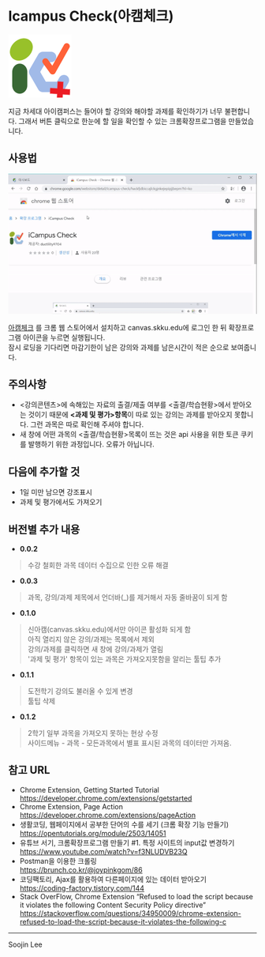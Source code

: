 # Icampus Check(아캠체크)

<img src="https://raw.githubusercontent.com/ductility/iCampusCheck/master/icon.png">

지금 차세대 아이캠퍼스는 들어야 할 강의와 해야할 과제를 확인하기가 너무 불편합니다.
그래서 버튼 클릭으로 한눈에 할 일을 확인할 수 있는 크롬확장프로그램을 만들었습니다.

## 사용법
<img src="https://raw.githubusercontent.com/ductility/images/master/iCampusCheck(0.1.0).gif">

[아캠체크](https://chrome.google.com/webstore/detail/icampus-check/hackfjdbiccajlckgjnkejepipjjbepm?hl=ko) 를 크롬 웹 스토어에서 설치하고 canvas.skku.edu에 로그인 한 뒤 확장프로그램 아이콘을 누르면 실행됩니다.   
잠시 로딩을 기다리면 마감기한이 남은 강의와 과제를 남은시간이 적은 순으로 보여줍니다.

## 주의사항
* <강의콘텐츠>에 속해있는 자료의 출결/제출 여부를 <출결/학습현황>에서 받아오는 것이기 때문에 **<과제 및 평가>항목**이 따로 있는 강의는 과제를 받아오지 못합니다. 그런 과목은 따로 확인해 주셔야 합니다.
* 새 창에 어떤 과목의 <출결/학습현황>목록이 뜨는 것은 api 사용을 위한 토큰 쿠키를 발행하기 위한 과정입니다. 오류가 아닙니다.

## 다음에 추가할 것
* 1일 미만 남으면 강조표시
* 과제 및 평가에서도 가져오기

## 버전별 추가 내용
* **0.0.2**
>수강 철회한 과목 데이터 수집으로 인한 오류 해결
* **0.0.3**
>과목, 강의/과제 제목에서 언더바(_)를 제거해서 자동 줄바꿈이 되게 함
* **0.1.0** 
>신아캠(canvas.skku.edu)에서만 아이콘 활성화 되게 함   
아직 열리지 않은 강의/과제는 목록에서 제외   
강의/과제를 클릭하면 새 창에 강의/과제가 열림   
'과제 및 평가' 항목이 있는 과목은 가져오지못함을 알리는 툴팁 추가
* **0.1.1** 
>도전학기 강의도 불러올 수 있게 변경   
툴팁 삭제
* **0.1.2**
>2학기 일부 과목을 가져오지 못하는 현상 수정   
사이드메뉴 - 과목 - 모든과목에서 별표 표시된 과목의 데이터만 가져옴.

## 참고 URL
* Chrome Extension, Getting Started Tutorial   
https://developer.chrome.com/extensions/getstarted
* Chrome Extension, Page Action
https://developer.chrome.com/extensions/pageAction
* 생활코딩, 웹페이지에서 공부한 단어의 수를 세기 (크롬 확장 기능 만들기)   
https://opentutorials.org/module/2503/14051
* 유튜브 서기, 크롬확장프로그램 만들기 #1. 특정 사이트의 input값 변경하기   
https://www.youtube.com/watch?v=f3NLUDVB23Q
* Postman을 이용한 크롤링   
https://brunch.co.kr/@joypinkgom/86
* 코딩팩토리, Ajax를 활용하여 다른페이지에 있는 데이터 받아오기   
https://coding-factory.tistory.com/144
* Stack OverFlow, Chrome Extension “Refused to load the script because it violates the following Content Security Policy directive”   
https://stackoverflow.com/questions/34950009/chrome-extension-refused-to-load-the-script-because-it-violates-the-following-c

---- 
Soojin Lee
